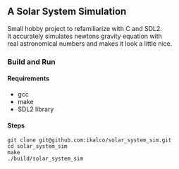## A Solar System Simulation

Small hobby project to refamiliarize with C and SDL2. \
It accurately simulates newtons gravity equation with \
real astronomical numbers and makes it look a little nice.

### Build and Run

#### Requirements
- gcc
- make
- SDL2 library

#### Steps
```
git clone git@github.com:ikalco/solar_system_sim.git
cd solar_system_sim
make
./build/solar_system_sim
```
